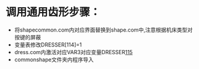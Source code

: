 # 调用通用齿形步骤：

* 将shapecommon.com内对应界面替换到shape.com中,注意根据机床类型对按键的屏蔽
* 变量表修改DRESSER[114]=1
* dress.com内激活对应VAR3对应变量DRESSER[115](界面调用为：DRESSER[116])
* commonshape文件夹内程序导入